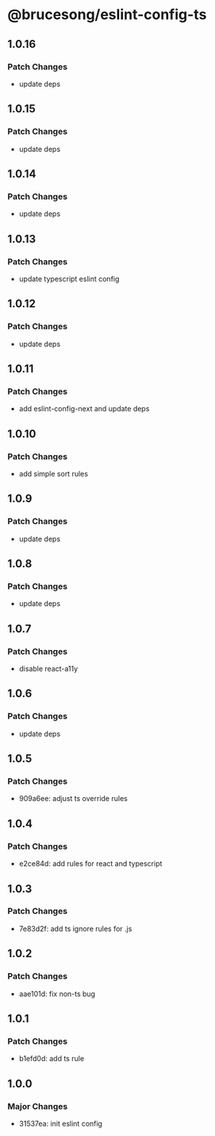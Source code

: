 # @brucesong/eslint-config-ts

## 1.0.16

### Patch Changes

- update deps

## 1.0.15

### Patch Changes

- update deps

## 1.0.14

### Patch Changes

- update deps

## 1.0.13

### Patch Changes

- update typescript eslint config

## 1.0.12

### Patch Changes

- update deps

## 1.0.11

### Patch Changes

- add eslint-config-next and update deps

## 1.0.10

### Patch Changes

- add simple sort rules

## 1.0.9

### Patch Changes

- update deps

## 1.0.8

### Patch Changes

- update deps

## 1.0.7

### Patch Changes

- disable react-a11y

## 1.0.6

### Patch Changes

- update deps

## 1.0.5

### Patch Changes

- 909a6ee: adjust ts override rules

## 1.0.4

### Patch Changes

- e2ce84d: add rules for react and typescript

## 1.0.3

### Patch Changes

- 7e83d2f: add ts ignore rules for .js

## 1.0.2

### Patch Changes

- aae101d: fix non-ts bug

## 1.0.1

### Patch Changes

- b1efd0d: add ts rule

## 1.0.0

### Major Changes

- 31537ea: init eslint config
